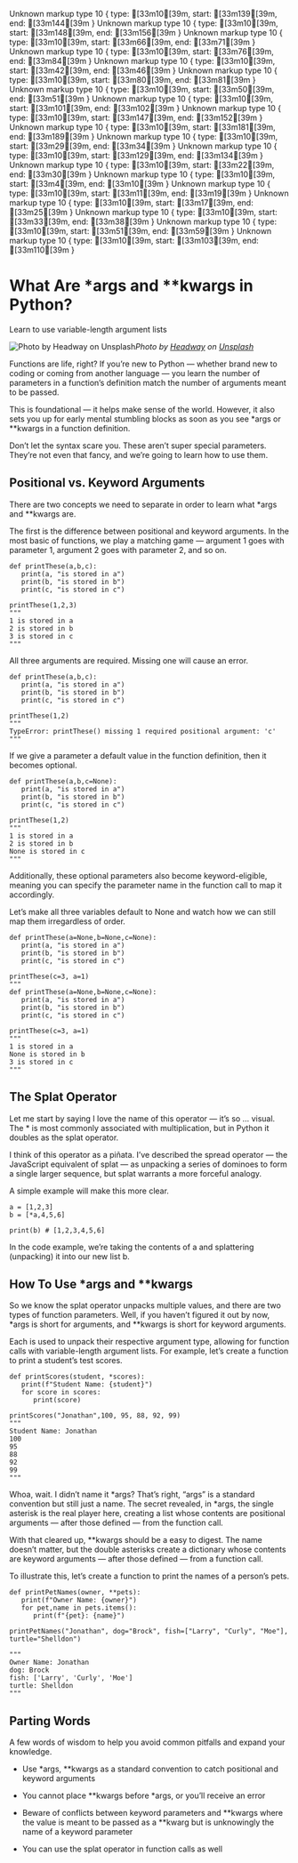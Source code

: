 Unknown markup type 10 { type: [33m10[39m, start: [33m139[39m, end: [33m144[39m }
Unknown markup type 10 { type: [33m10[39m, start: [33m148[39m, end: [33m156[39m }
Unknown markup type 10 { type: [33m10[39m, start: [33m66[39m, end: [33m71[39m }
Unknown markup type 10 { type: [33m10[39m, start: [33m76[39m, end: [33m84[39m }
Unknown markup type 10 { type: [33m10[39m, start: [33m42[39m, end: [33m46[39m }
Unknown markup type 10 { type: [33m10[39m, start: [33m80[39m, end: [33m81[39m }
Unknown markup type 10 { type: [33m10[39m, start: [33m50[39m, end: [33m51[39m }
Unknown markup type 10 { type: [33m10[39m, start: [33m101[39m, end: [33m102[39m }
Unknown markup type 10 { type: [33m10[39m, start: [33m147[39m, end: [33m152[39m }
Unknown markup type 10 { type: [33m10[39m, start: [33m181[39m, end: [33m189[39m }
Unknown markup type 10 { type: [33m10[39m, start: [33m29[39m, end: [33m34[39m }
Unknown markup type 10 { type: [33m10[39m, start: [33m129[39m, end: [33m134[39m }
Unknown markup type 10 { type: [33m10[39m, start: [33m22[39m, end: [33m30[39m }
Unknown markup type 10 { type: [33m10[39m, start: [33m4[39m, end: [33m10[39m }
Unknown markup type 10 { type: [33m10[39m, start: [33m11[39m, end: [33m19[39m }
Unknown markup type 10 { type: [33m10[39m, start: [33m17[39m, end: [33m25[39m }
Unknown markup type 10 { type: [33m10[39m, start: [33m33[39m, end: [33m38[39m }
Unknown markup type 10 { type: [33m10[39m, start: [33m51[39m, end: [33m59[39m }
Unknown markup type 10 { type: [33m10[39m, start: [33m103[39m, end: [33m110[39m }

# What Are *args and **kwargs in Python?

Learn to use variable-length argument lists

![Photo by [Headway](https://unsplash.com/@headwayio?utm_source=unsplash&utm_medium=referral&utm_content=creditCopyText) on [Unsplash](https://unsplash.com/s/photos/argument?utm_source=unsplash&utm_medium=referral&utm_content=creditCopyText)](https://cdn-images-1.medium.com/max/10944/1*OFRGP4jrkR0i9ODcI1Eaow.jpeg)*Photo by [Headway](https://unsplash.com/@headwayio?utm_source=unsplash&utm_medium=referral&utm_content=creditCopyText) on [Unsplash](https://unsplash.com/s/photos/argument?utm_source=unsplash&utm_medium=referral&utm_content=creditCopyText)*

Functions are life, right? If you’re new to Python — whether brand new to coding or coming from another language — you learn the number of parameters in a function’s definition match the number of arguments meant to be passed.

This is foundational — it helps make sense of the world. However, it also sets you up for early mental stumbling blocks as soon as you see *args or **kwargs in a function definition.

Don’t let the syntax scare you. These aren’t super special parameters. They’re not even that fancy, and we’re going to learn how to use them.

## Positional vs. Keyword Arguments

There are two concepts we need to separate in order to learn what *args and **kwargs are.

The first is the difference between positional and keyword arguments. In the most basic of functions, we play a matching game — argument 1 goes with parameter 1, argument 2 goes with parameter 2, and so on.

    def printThese(a,b,c):
       print(a, "is stored in a")
       print(b, "is stored in b")
       print(c, "is stored in c")

    printThese(1,2,3)
    """
    1 is stored in a
    2 is stored in b
    3 is stored in c
    """

All three arguments are required. Missing one will cause an error.

    def printThese(a,b,c):
       print(a, "is stored in a")
       print(b, "is stored in b")
       print(c, "is stored in c")

    printThese(1,2)
    """
    TypeError: printThese() missing 1 required positional argument: 'c'
    """

If we give a parameter a default value in the function definition, then it becomes optional.

    def printThese(a,b,c=None):
       print(a, "is stored in a")
       print(b, "is stored in b")
       print(c, "is stored in c")

    printThese(1,2)
    """
    1 is stored in a
    2 is stored in b
    None is stored in c
    """

Additionally, these optional parameters also become keyword-eligible, meaning you can specify the parameter name in the function call to map it accordingly.

Let’s make all three variables default to None and watch how we can still map them irregardless of order.

    def printThese(a=None,b=None,c=None):
       print(a, "is stored in a")
       print(b, "is stored in b")
       print(c, "is stored in c")

    printThese(c=3, a=1)
    """
    def printThese(a=None,b=None,c=None):
       print(a, "is stored in a")
       print(b, "is stored in b")
       print(c, "is stored in c")

    printThese(c=3, a=1)
    """
    1 is stored in a
    None is stored in b
    3 is stored in c
    """

## The Splat Operator

Let me start by saying I love the name of this operator — it’s so … visual. The * is most commonly associated with multiplication, but in Python it doubles as the splat operator.

I think of this operator as a piñata. I’ve described the spread operator — the JavaScript equivalent of splat — as unpacking a series of dominoes to form a single larger sequence, but splat warrants a more forceful analogy.

A simple example will make this more clear.

    a = [1,2,3]
    b = [*a,4,5,6]

    print(b) # [1,2,3,4,5,6]

In the code example, we’re taking the contents of a and splattering (unpacking) it into our new list b.

## How To Use *args and **kwargs

So we know the splat operator unpacks multiple values, and there are two types of function parameters. Well, if you haven’t figured it out by now, *args is short for arguments, and **kwargs is short for keyword arguments.

Each is used to unpack their respective argument type, allowing for function calls with variable-length argument lists. For example, let’s create a function to print a student’s test scores.

    def printScores(student, *scores):
       print(f"Student Name: {student}")
       for score in scores:
          print(score)

    printScores("Jonathan",100, 95, 88, 92, 99)
    """
    Student Name: Jonathan
    100
    95
    88
    92
    99
    """

Whoa, wait. I didn’t name it *args? That’s right, “args” is a standard convention but still just a name. The secret revealed, in *args, the single asterisk is the real player here, creating a list whose contents are positional arguments — after those defined — from the function call.

With that cleared up, **kwargs should be a easy to digest. The name doesn’t matter, but the double asterisks create a dictionary whose contents are keyword arguments — after those defined — from a function call.

To illustrate this, let’s create a function to print the names of a person’s pets.

    def printPetNames(owner, **pets):
       print(f"Owner Name: {owner}")
       for pet,name in pets.items():
          print(f"{pet}: {name}")

    printPetNames("Jonathan", dog="Brock", fish=["Larry", "Curly", "Moe"], turtle="Shelldon")

    """
    Owner Name: Jonathan
    dog: Brock
    fish: ['Larry', 'Curly', 'Moe']
    turtle: Shelldon
    """

## Parting Words

A few words of wisdom to help you avoid common pitfalls and expand your knowledge.

* Use *args, **kwargs as a standard convention to catch positional and keyword arguments

* You cannot place **kwargs before *args, or you’ll receive an error

* Beware of conflicts between keyword parameters and **kwargs where the value is meant to be passed as a **kwarg but is unknowingly the name of a keyword parameter

* You can use the splat operator in function calls as well

